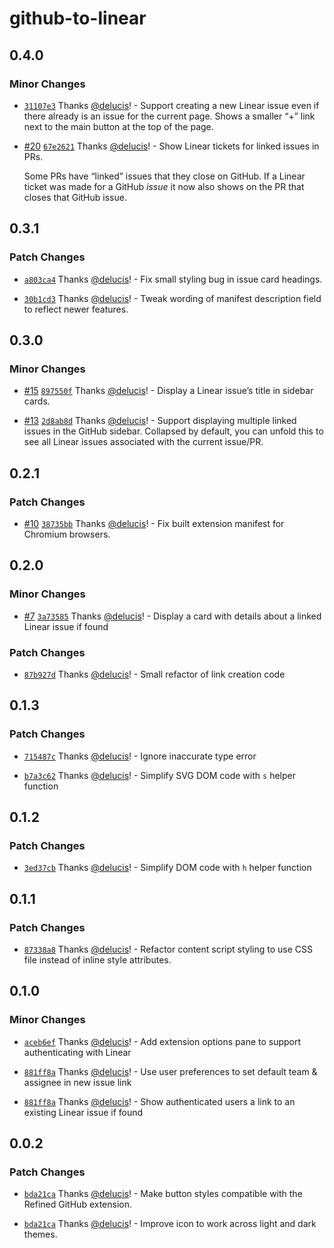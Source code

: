 # github-to-linear

## 0.4.0

### Minor Changes

- [`31107e3`](https://github.com/delucis/github-to-linear/commit/31107e3408853cca1613ebb629e2e97dabebaaab) Thanks [@delucis](https://github.com/delucis)! - Support creating a new Linear issue even if there already is an issue for the current page. Shows a smaller “+” link next to the main button at the top of the page.

- [#20](https://github.com/delucis/github-to-linear/pull/20) [`67e2621`](https://github.com/delucis/github-to-linear/commit/67e26211c82ce8e8d77f66c5a7c4bd62f67b0251) Thanks [@delucis](https://github.com/delucis)! - Show Linear tickets for linked issues in PRs.

  Some PRs have “linked” issues that they close on GitHub. If a Linear ticket was made for a GitHub _issue_ it now also shows on the PR that closes that GitHub issue.

## 0.3.1

### Patch Changes

- [`a803ca4`](https://github.com/delucis/github-to-linear/commit/a803ca43332d98d44ea563bf901117853b00e2b3) Thanks [@delucis](https://github.com/delucis)! - Fix small styling bug in issue card headings.

- [`30b1cd3`](https://github.com/delucis/github-to-linear/commit/30b1cd3e8c801be5c8885ab47cdb999188fe3790) Thanks [@delucis](https://github.com/delucis)! - Tweak wording of manifest description field to reflect newer features.

## 0.3.0

### Minor Changes

- [#15](https://github.com/delucis/github-to-linear/pull/15) [`897550f`](https://github.com/delucis/github-to-linear/commit/897550f42e86a99e3a47b533219ee2858869ac2d) Thanks [@delucis](https://github.com/delucis)! - Display a Linear issue’s title in sidebar cards.

- [#13](https://github.com/delucis/github-to-linear/pull/13) [`2d8ab8d`](https://github.com/delucis/github-to-linear/commit/2d8ab8d16054b92bb8c82c7a54a21f949e467345) Thanks [@delucis](https://github.com/delucis)! - Support displaying multiple linked issues in the GitHub sidebar. Collapsed by default, you can unfold this to see all Linear issues associated with the current issue/PR.

## 0.2.1

### Patch Changes

- [#10](https://github.com/delucis/github-to-linear/pull/10) [`38735bb`](https://github.com/delucis/github-to-linear/commit/38735bb34195f1a7160db88ce24fb1dfe43ac6dc) Thanks [@delucis](https://github.com/delucis)! - Fix built extension manifest for Chromium browsers.

## 0.2.0

### Minor Changes

- [#7](https://github.com/delucis/github-to-linear/pull/7) [`3a73585`](https://github.com/delucis/github-to-linear/commit/3a73585dab63782342f6756726e4d6fd16dea5ea) Thanks [@delucis](https://github.com/delucis)! - Display a card with details about a linked Linear issue if found

### Patch Changes

- [`87b927d`](https://github.com/delucis/github-to-linear/commit/87b927d074b179d55363a8b6680d0dc8ee786917) Thanks [@delucis](https://github.com/delucis)! - Small refactor of link creation code

## 0.1.3

### Patch Changes

- [`715487c`](https://github.com/delucis/github-to-linear/commit/715487c94e7db976d7d905b422556b4e8d99edfa) Thanks [@delucis](https://github.com/delucis)! - Ignore inaccurate type error

- [`b7a3c62`](https://github.com/delucis/github-to-linear/commit/b7a3c62e2a86aa21097605fedf6c05e42f020605) Thanks [@delucis](https://github.com/delucis)! - Simplify SVG DOM code with `s` helper function

## 0.1.2

### Patch Changes

- [`3ed37cb`](https://github.com/delucis/github-to-linear/commit/3ed37cbf43f1a6380ed36c5317266bae1f873485) Thanks [@delucis](https://github.com/delucis)! - Simplify DOM code with `h` helper function

## 0.1.1

### Patch Changes

- [`87338a8`](https://github.com/delucis/github-to-linear/commit/87338a8f1934bf3a0e4e0dfbbd54ec466e412499) Thanks [@delucis](https://github.com/delucis)! - Refactor content script styling to use CSS file instead of inline style attributes.

## 0.1.0

### Minor Changes

- [`aceb6ef`](https://github.com/delucis/github-to-linear/commit/aceb6ef9e08b4f87c3a19c346a689f90889b7a17) Thanks [@delucis](https://github.com/delucis)! - Add extension options pane to support authenticating with Linear

- [`881ff8a`](https://github.com/delucis/github-to-linear/commit/881ff8a164882b9f8aeefce237fcf895166ba205) Thanks [@delucis](https://github.com/delucis)! - Use user preferences to set default team & assignee in new issue link

- [`881ff8a`](https://github.com/delucis/github-to-linear/commit/881ff8a164882b9f8aeefce237fcf895166ba205) Thanks [@delucis](https://github.com/delucis)! - Show authenticated users a link to an existing Linear issue if found

## 0.0.2

### Patch Changes

- [`bda21ca`](https://github.com/delucis/github-to-linear/commit/bda21ca06cff982811939e552817ad660f0acd3b) Thanks [@delucis](https://github.com/delucis)! - Make button styles compatible with the Refined GitHub extension.

- [`bda21ca`](https://github.com/delucis/github-to-linear/commit/bda21ca06cff982811939e552817ad660f0acd3b) Thanks [@delucis](https://github.com/delucis)! - Improve icon to work across light and dark themes.
